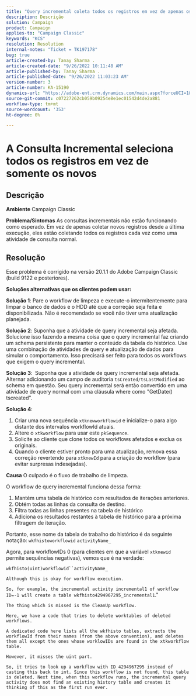 ```yaml
---
title: "Query incremental coleta todos os registros em vez de apenas os novos"
description: Descrição
solution: Campaign
product: Campaign
applies-to: "Campaign Classic"
keywords: "KCS"
resolution: Resolution
internal-notes: "Ticket = TK197178"
bug: true
article-created-by: Tanay Sharma .
article-created-date: "9/26/2022 10:11:48 AM"
article-published-by: Tanay Sharma .
article-published-date: "9/26/2022 11:03:23 AM"
version-number: 3
article-number: KA-15190
dynamics-url: "https://adobe-ent.crm.dynamics.com/main.aspx?forceUCI=1&pagetype=entityrecord&etn=knowledgearticle&id=e647789f-833d-ed11-9db1-002248086735"
source-git-commit: c07227262cb059b09254e8e1ec01542d4de2a881
workflow-type: tm+mt
source-wordcount: '353'
ht-degree: 0%

---
```


# A Consulta Incremental seleciona todos os registros em vez de somente os novos

## Descrição

<b>Ambiente</b>
Campaign Classic


<b>Problema/Sintomas</b>
As consultas incrementais não estão funcionando como esperado. Em vez de apenas coletar novos registros desde a última execução, eles estão coletando todos os registros cada vez como uma atividade de consulta normal.


## Resolução


Esse problema é corrigido na versão 20.1.1 do Adobe Campaign Classic (build 9122 e posteriores).

<b>Soluções alternativas que os clientes podem usar:</b>

<b>Solução 1</b>: Pare o workflow de limpeza e execute-o intermitentemente para limpar o banco de dados e o HDD até que a correção seja feita e disponibilizada. Não é recomendado se você não tiver uma atualização planejada.

<b>Solução 2</b>: Suponha que a atividade de query incremental seja afetada. Solucione isso fazendo a mesma coisa que o query incremental faz criando um schema persistente para manter o conteúdo da tabela do histórico. Use uma combinação de atividades de query e atualização de dados para simular o comportamento. Isso precisará ser feito para todos os workflows que exigem o query incremental.

<b>Solução 3</b>:  Suponha que a atividade de query incremental seja afetada. Alternar adicionando um campo de auditoria `tsCreated/tsLastModified` ao schema em questão. Seu query incremental será então convertido em uma atividade de query normal com uma cláusula where como &quot;GetDate() tscreated&quot;.

<b>Solução 4</b>:

1. Criar uma nova sequência `xtknewworkflowid` e inicialize-o para algo distante dos intervalos workflowId atuais.
2. Altere o `xtkworkflow` para usar este `pkSequence`.
3. Solicite ao cliente que clone todos os workflows afetados e exclua os originais.
4. Quando o cliente estiver pronto para uma atualização, remova essa correção revertendo para `xtknewId` para a criação do workflow (para evitar surpresas indesejadas).

<b>Causa</b>
O culpado é o fluxo de trabalho de limpeza.

O workflow de query incremental funciona dessa forma:

1. Mantém uma tabela de histórico com resultados de iterações anteriores.
2. Obtém todas as linhas da consulta de destino.
3. Filtra todas as linhas presentes na tabela de histórico
4. Adiciona os resultados restantes à tabela de histórico para a próxima filtragem de iteração.


Portanto, esse nome da tabela de trabalho do histórico é da seguinte notação:
`wkfhistoworkflowid` `activityName_`

Agora, para workflowIDs 0 (para clientes em que a variável `xtknewid` permite sequências negativas), vemos que é na verdade:

`wkfhisto(uint)workflowid``activityName_`

`Although this is okay for workflow execution.`

`So, for example, the incremental activity incremental1 of workflow ID=-1 will create a table wkfhisto4294967295_incremental1`.&quot;

`The thing which is missed is the CleanUp workflow.`

`Here, we have a code that tries to delete worktables of deleted workflows.`

`A dedicated code here lists all the wkfhisto tables, extracts the workflowId from their names (from the above convention), and deletes them all except the ones whose worklowIDs are found in the xtkworkflow table.`

`However, it misses the uint part.`

`So, it tries to look up a workflow with ID 4294967295 instead of casting this back to int. Since this workflow is not found, this table is deleted. Next time, when this workflow runs, the incremental query activity does not find an existing history table and creates it thinking of this as the first run ever.`
